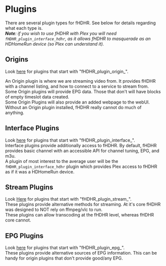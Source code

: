 # Plugins

There are several plugin types for fHDHR. See below for details regarding what each type is.  
_**Note**: if you wish to use fHDHR with Plex you will need `fHDHR_plugin_interface_hdhr`, as it allows fHDHR to masquerade as an HDHomeRun device (so Plex can understand it)._

## Origins

Look [here](https://github.com/fHDHR) for plugins that start with "fHDHR_plugin_origin_".

An Origin plugin is where we are streaming video from. It provides fHDHR with a channel listing, and how to connect to a service to stream from.  
Some Origin plugins will provide EPG data. Those that don't will have blocks of empty timeslot data created.  
Some Origin Plugins will also provide an added webpage to the webUI.  
Without an Origin plugin installed, fHDHR really cannot do much of anything.

## Interface Plugins

Look [here](https://github.com/fHDHR) for plugins that start with "fHDHR_plugin_interface_".  
Interface plugins provide additionally access to fHDHR. By default, fHDHR provides basic channel with an accessible API for channel tuning, EPG, and m3u.  
A plugin of most interest to the average user will be the `fHDHR_plugin_interface_hdhr` plugin which provides Plex access to fHDHR as if it was a HDHomeRun device.

## Stream Plugins

Look [Here](https://github.com/fHDHR) for plugins that start with "fHDHR_plugin_stream_".  
These plugins provide alternative methods for streaming. At it's core fHDHR was designed to NOT rely on ffmpeg/vlc to run.  
These plugins can allow transcoding at the fHDHR level, whereas fHDHR core cannot.

## EPG Plugins

Look [here](https://github.com/fHDHR) for plugins that start with "fHDHR_plugin_epg_".  
These plugins provide alternative sources of EPG information. This can be handy for origin plugins that don't provide good/any EPG.
